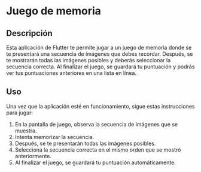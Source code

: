 # Juego de memoria


## Descripción

Esta aplicación de Flutter te permite jugar a un juego de memoria donde se te presentará una secuencia de imágenes que debes recordar. Después, se te mostrarán todas las imágenes posibles y deberás seleccionar la secuencia correcta. Al finalizar el juego, se guardará tu puntuación y podrás ver tus puntuaciones anteriores en una lista en línea.


## Uso

Una vez que la aplicación esté en funcionamiento, sigue estas instrucciones para jugar:

1. En la pantalla de juego, observa la secuencia de imágenes que se muestra.
2. Intenta memorizar la secuencia.
3. Después, se te presentarán todas las imágenes posibles.
4. Selecciona la secuencia correcta en el mismo orden que se mostró anteriormente.
5. Al finalizar el juego, se guardará tu puntuación automáticamente.
